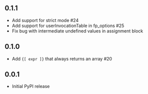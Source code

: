 ## 0.1.1

- Add support for strict mode #24
- Add support for userInvocationTable in fp_options #25
- Fix bug with intermediate undefined values in assignment block

## 0.1.0

- Add `{[ expr ]}` that always returns an array #20

## 0.0.1

- Initial PyPI release
